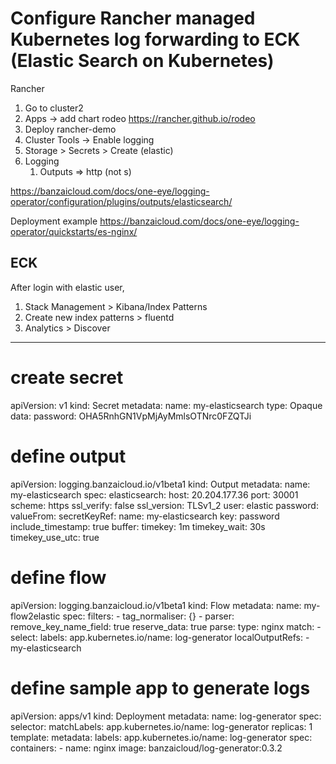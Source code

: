 # Configure Rancher managed Kubernetes log forwarding to ECK (Elastic Search on Kubernetes)

Rancher
1. Go to cluster2
2. Apps -> add chart rodeo https://rancher.github.io/rodeo
3. Deploy rancher-demo
4. Cluster Tools -> Enable logging
5. Storage > Secrets > Create (elastic)
6. Logging 
    1. Outputs => http (not s) 

https://banzaicloud.com/docs/one-eye/logging-operator/configuration/plugins/outputs/elasticsearch/

Deployment example
https://banzaicloud.com/docs/one-eye/logging-operator/quickstarts/es-nginx/



## ECK 

After login with elastic user,

1. Stack Management > Kibana/Index Patterns
2. Create new index patterns > fluentd
3. Analytics > Discover


--------------------------------

# create secret
apiVersion: v1
kind: Secret
metadata:
  name: my-elasticsearch
type: Opaque
data:
  password: OHA5RnhGN1VpMjAyMmlsOTNrc0FZQTJi



# define output

apiVersion: logging.banzaicloud.io/v1beta1
kind: Output
metadata:
  name: my-elasticsearch
spec:
  elasticsearch:
    host: 20.204.177.36
    port: 30001
    scheme: https
    ssl_verify: false
    ssl_version: TLSv1_2
    user: elastic
    password:
      valueFrom:
        secretKeyRef:
          name: my-elasticsearch
          key: password
    include_timestamp: true
    buffer:
      timekey: 1m
      timekey_wait: 30s
      timekey_use_utc: true


# define flow

apiVersion: logging.banzaicloud.io/v1beta1
kind: Flow
metadata:
  name: my-flow2elastic
spec:
  filters:
    - tag_normaliser: {}
    - parser:
        remove_key_name_field: true
        reserve_data: true
        parse:
          type: nginx
  match:
     - select:
         labels:
           app.kubernetes.io/name: log-generator
  localOutputRefs:
    - my-elasticsearch

# define sample app to generate logs

apiVersion: apps/v1
kind: Deployment
metadata:
 name: log-generator
spec:
 selector:
   matchLabels:
     app.kubernetes.io/name: log-generator
 replicas: 1
 template:
   metadata:
     labels:
       app.kubernetes.io/name: log-generator
   spec:
     containers:
     - name: nginx
       image: banzaicloud/log-generator:0.3.2

# 


